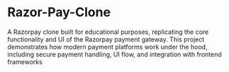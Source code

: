# Razor-Pay-Clone
A Razorpay clone built for educational purposes, replicating the core functionality and UI of the Razorpay payment gateway. This project demonstrates how modern payment platforms work under the hood, including secure payment handling, UI flow, and integration with frontend frameworks
